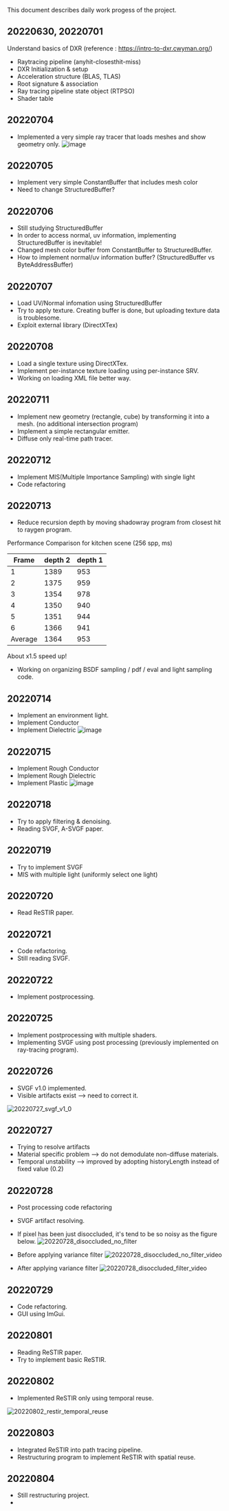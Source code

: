 This document describes daily work progess of the project.

## 20220630, 20220701
Understand basics of DXR (reference : https://intro-to-dxr.cwyman.org/)
- Raytracing pipeline (anyhit-closesthit-miss)
- DXR Initialization & setup
- Acceleration structure (BLAS, TLAS)
- Root signature & association
- Ray tracing pipeline state object (RTPSO)
- Shader table


## 20220704
- Implemented a very simple ray tracer that loads meshes and show geometry only.
![image](https://user-images.githubusercontent.com/59192387/177284063-e5416ec8-654d-4675-afe5-ab1a283b0973.png)

## 20220705
- Implement very simple ConstantBuffer that includes mesh color
- Need to change StructuredBuffer?

## 20220706
- Still studying StructuredBuffer
- In order to access normal, uv information, implementing StructuredBuffer is inevitable!
- Changed mesh color buffer from ConstantBuffer to StructuredBuffer.
- How to implement normal/uv information buffer? (StructuredBuffer vs ByteAddressBuffer)

## 20220707
- Load UV/Normal infomation using StructuredBuffer
- Try to apply texture. Creating buffer is done, but uploading texture data is troublesome.
- Exploit external library (DirectXTex)

## 20220708
- Load a single texture using DirectXTex.
- Implement per-instance texture loading using per-instance SRV.
- Working on loading XML file better way. 

## 20220711
- Implement new geometry (rectangle, cube) by transforming it into a mesh. (no additional intersection program)
- Implement a simple rectangular emitter.
- Diffuse only real-time path tracer.

## 20220712
- Implement MIS(Multiple Importance Sampling) with single light
- Code refactoring

## 20220713
- Reduce recursion depth by moving shadowray program from closest hit to raygen program.

Performance Comparison for kitchen scene (256 spp, ms)

| Frame   | depth 2 | depth 1 |
|---------|---------|---------|
| 1       | 1389    | 953     |
| 2       | 1375    | 959     |
| 3       | 1354    | 978     |
| 4       | 1350    | 940     |
| 5       | 1351    | 944     |
| 6       | 1366    | 941     |
| Average | 1364    | 953     |

About x1.5 speed up!

- Working on organizing BSDF sampling / pdf / eval and light sampling code.

## 20220714
- Implement an environment light.
- Implement Conductor
- Implement Dielectric
![image](https://user-images.githubusercontent.com/59192387/178934324-231aa08f-beec-44b8-81ae-d4d909c4b594.png)

## 20220715
- Implement Rough Conductor
- Implement Rough Dielectric
- Implement Plastic
![image](https://user-images.githubusercontent.com/59192387/179181050-dbb5f661-0b77-49e4-b3f7-304a25e3abfa.png)

## 20220718
- Try to apply filtering & denoising.
- Reading SVGF, A-SVGF paper.

## 20220719
- Try to implement SVGF
- MIS with multiple light (uniformly select one light)

## 20220720
- Read ReSTIR paper.

## 20220721
- Code refactoring.
- Still reading SVGF.

## 20220722
- Implement postprocessing.

## 20220725
- Implement postprocessing with multiple shaders.
- Implementing SVGF using post processing (previously implemented on ray-tracing program).

## 20220726
- SVGF v1.0 implemented.
- Visible artifacts exist --> need to correct it.

![20220727_svgf_v1_0](assets/20220727_svgf_v1.0.gif)

## 20220727
- Trying to resolve artifacts
- Material specific problem --> do not demodulate non-diffuse materials.
- Temporal unstability --> improved by adopting historyLength instead of fixed value (0.2)


## 20220728
- Post processing code refactoring
- SVGF artifact resolving.
- If pixel has been just disoccluded, it's tend to be so noisy as the figure below.
![20220728_disoccluded_no_filter](assets/20220728_disoccluded_no_filter.jpg)

- Before applying variance filter
![20220728_disoccluded_no_filter_video](assets/20220728_disoccluded_no_filter_video.gif)

- After applying variance filter
![20220728_disoccluded_filter_video](assets/20220728_disoccluded_filter_video.gif)

## 20220729
- Code refactoring.
- GUI using ImGui.

## 20220801
- Reading ReSTIR paper.
- Try to implement basic ReSTIR.

## 20220802
- Implemented ReSTIR only using temporal reuse.

![20220802_restir_temporal_reuse](assets/20220802_restir_temporal.jpg)

## 20220803
- Integrated ReSTIR into path tracing pipeline.
- Restructuring program to implement ReSTIR with spatial reuse.

## 20220804
- Still restructuring project.
- 